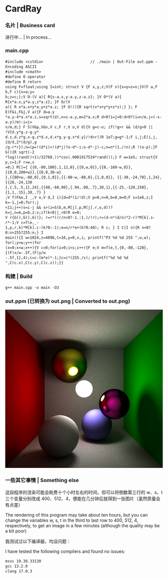 # CardRay

### 名片 | Business card

进行中... | In process...

### main.cpp

    #include <cstdio>                     // ./main | Out-File out.ppm -Encoding ASCII
    #include <cmath>
    #define O operator
    #define R return
    using F=float;using I=int; struct V {F x,y,z;V(F n){x=y=z=n;}V(F a,F b,F c){x=a;y=
    b;z=c;};V O-(V a){ R{x-a.x,y-a.y,z-a.z}; }V O*(V a){ R{x*a.x,y*a.y,z*a.z}; }F O/(V
    a){ R x*a.x+y*a.y+z*a.z; }F O!(){R sqrt(x*x+y*y+z*z);} }; F E(F&i,F&j,V a){F d=a.y
    *a.y-4*a.x*a.z,s=sqrt(d),n=s-a.y,m=2*a.x;R d<0?i=j=0:d>0?(i=n/m,j=(-s-a.y)/m):i=j=
    n/m,d;} F S(V&p,V&n,V c,F r,V o,V d){V g=c-o; if(!g>r && (d/g<0 || !V{d.y*g.z-g.y*
    d.z,d.z*g.x-g.z*d.x,d.x*g.y-g.x*d.y}/!d>r))R 1e7;g=g*-1;F i,j;E(i,j,{d/d,2*(d/g),g
    /g-r*r});n=(p=!(d*i)<!(d*j)?o-d*-i:o-d*-j)-c;n=n*(1./!n);R !(o-p);}F G(){R sqrt(-2
    *log((rand()+1)/32768.))*cos(.0001917534*rand());} F w=1e5; struct{V p,c=1;F r=w,s
    =0;} M[]={ {{0,-80,100},1,12,0},{{0,w,0}},{{0,-160-w,0}},{{0,0,200+w}},{{0,0,30-w}
    },{{80+w,-80,0},{0,1,0}},{{-80-w,-80,0},{1,0,0}}, {{-30,-24,70},1,24},{{20,-24,130
    },{.5,.5,1},24},{{40,-60,90},{.94,.08,.7},20,1},{{-25,-120,150},{1,1,.15},30,.7} }
    ;V T(F&e,I _,V o,V d,I i){d=d*(1/!d);V p=0,n=0,b=0,m=0;F s=1e6,z;I k=-1,j=0;for(;j
    <11;j++)s=i-j && s>(z=S(b,m,M[j].p,M[j].r,o,d))?k=j,n=m,p=b,z:s;if(k<0||_<0)R e=0;
    V r{G(),G(),G()}; r=r*((r/n<0?-1.:1.)/!r);r=(d-n*(d/n)*2-r)*M[k].s-r*-1;V c=T(e,_-
    1,p,r,k)*M[k].c-(k?0:-1);e=n/r*e+(k?0:40); R c; } I C(I n){R n<0?0:n>255?255:n;} I
    main(){I w=1024,s=4096,t=16,y=0,x,i; printf("P3 %d %d 255 ",w,w); for(;y<w;y++)for
    (x=0;x<w;x++){V c=0;for(i=0;i<s;i++){F e;V m=T(e,t,{0,-80,-120},{(F)x/w-.5f,(F)y/w
    -.5f,1},4);c=c-(m*e)*-1;}c=c*(255./s); printf("%d %d %d ",C(c.x),C(c.y),C(c.z));}}

### 构建 | Build

    g++ main.cpp -o main -O3

### out.ppm (已转换为 out.png | Converted to out.png)

![out.png](out.png)

### 一些其它事情 | Something else

这段程序的渲染可能会耗费十个小时左右的时间，但可以将倒数第三行的 w、s、t 三个变量分别改成 400、512、4，便能在几分钟后就得到一张图片（虽然质量会有点差）

The rendering of this program may take about ten hours, but you can change the variables w, s, t in the third to last row to 400, 512, 4, respectively, to get an image in a few minutes (although the quality may be a bit poor)

我测试过以下编译器，均没问题：

I have tested the following compilers and found no issues:

    msvc 19.38.33130
    gcc 13.2.0
    clang 17.0.3
